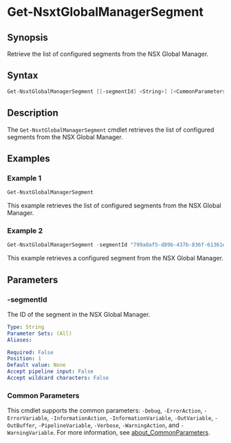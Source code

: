 # Get-NsxtGlobalManagerSegment

## Synopsis

Retrieve the list of configured segments from the NSX Global Manager.

## Syntax

```powershell
Get-NsxtGlobalManagerSegment [[-segmentId] <String>] [<CommonParameters>]
```

## Description

The `Get-NsxtGlobalManagerSegment` cmdlet retrieves the list of configured segments from the NSX Global Manager.

## Examples

### Example 1

```powershell
Get-NsxtGlobalManagerSegment
```

This example retrieves the list of configured segments from the NSX Global Manager.

### Example 2

```powershell
Get-NsxtGlobalManagerSegment -segmentId "799a0af5-d89b-437b-836f-61361e114f6e"
```

This example retrieves a configured segment from the NSX Global Manager.

## Parameters

### -segmentId

The ID of the segment in the NSX Global Manager.

```yaml
Type: String
Parameter Sets: (All)
Aliases:

Required: False
Position: 1
Default value: None
Accept pipeline input: False
Accept wildcard characters: False
```

### Common Parameters

This cmdlet supports the common parameters: `-Debug`, `-ErrorAction`, `-ErrorVariable`, `-InformationAction`, `-InformationVariable`, `-OutVariable`, `-OutBuffer`, `-PipelineVariable`, `-Verbose`, `-WarningAction`, and `-WarningVariable`. For more information, see [about_CommonParameters](http://go.microsoft.com/fwlink/?LinkID=113216).
